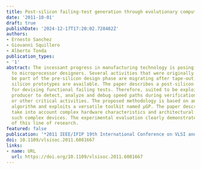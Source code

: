 ```yaml
---
title: Post-silicon failing-test generation through evolutionary computation
date: '2011-10-01'
draft: true
publishDate: '2024-12-17T17:20:02.728482Z'
authors:
- Ernesto Sanchez
- Giovanni Squillero
- Alberto Tonda
publication_types:
- '1'
abstract: The incessant progress in manufacturing technology is posing new challenges
  to microprocessor designers. Several activities that were originally supposed to
  be part of the pre-silicon design phase are migrating after tape-out, when the first
  silicon prototypes are available. The paper describes a post-silicon methodology
  for devising functional failing tests. Therefore, suited to be exploited by microprocessor
  producer to detect, analyze and debug speed paths during verification, speed-stepping,
  or other critical activities. The proposed methodology is based on an evolutionary
  algorithm and exploits a versatile toolkit named μGP. The paper describes how to
  take into account complex hardware characteristics and architectural details of
  such complex devices. The experimental evaluation clearly demonstrates the potential
  of this line of research.
featured: false
publication: '*2011 IEEE/IFIP 19th International Conference on VLSI and System-on-Chip*'
doi: 10.1109/vlsisoc.2011.6081667
links:
- name: URL
  url: https://doi.org/10.1109/vlsisoc.2011.6081667
---
```



